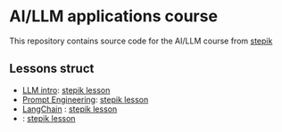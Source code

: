 # AI/LLM applications course
This repository contains source code for the AI/LLM course from [stepik](https://stepik.org/course/215591/info)

## Lessons struct
- [LLM intro](./01_llm-intro/): [stepik lesson](https://stepik.org/lesson/1557988/step/1?auth=login&unit=1578733)
- [Prompt Engineering](./02_openai_prompt/): [stepik lesson](https://stepik.org/lesson/1463399/step/1?auth=login&unit=1482754)
- [LangChain](./03_langchain/) : [stepik lesson](https://stepik.org/lesson/1548987/step/1?auth=login&unit=1569721)
- []() : [stepik lesson]()

